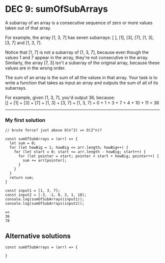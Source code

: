 # DEC 9: sumOfSubArrays

A subarray of an array is a consecutive sequence of zero or more values taken out of that array.

For example, the array [1, 3, 7] has seven subarrays: [ ], [1], [3], [7], [1, 3], [3, 7]  and [1, 3, 7].

Notice that [1, 7] is not a subarray of [1, 3, 7], because even though the values 1 and 7 appear 
in the array, they're not consecutive in the array. Similarly, the array [7, 3] isn't a subarray 
of the original array, because these values are in the wrong order.

The sum of an array is the sum of all the values in that array. Your task is to write a function that takes 
as input an array and outputs the sum of all of its subarrays.

For example, given [1, 3, 7], you'd output 36, because:  
[] + [1] + [3] + [7] + [1, 3] + [3, 7] + [1, 3, 7] = 0 + 1 + 3 + 7 + 4 + 10 + 11 = 36

---

### My first solution

```
// brute force? just above O(n^2) => O(2^n)?

const sumOfSubArrays = (arr) => {
  let sum = 0;
  for (let howBig = 1; howBig <= arr.length; howBig++) {
    for (let start = 0; start <= arr.length - howBig; start++) {
      for (let pointer = start; pointer < start + howBig; pointer++) {
        sum += arr[pointer];
      }
    } 
  }
  return sum;
}
```

```
const input1 = [1, 3, 7];
const input2 = [-3, -1, 0, 3, 1, 10];
console.log(sumOfSubArrays(input1));
console.log(sumOfSubArrays(input2));

=>
36
78
```

## Alternative solutions

```
const sumOfSubArrays = (arr) => {

}
```